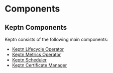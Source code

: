 # Components

## Keptn Components

Keptn consists of the following main components:

* [Keptn Lifecycle Operator](./lifecycle-operator/index.md)
* [Keptn Metrics Operator](./metrics-operator.md)
* [Keptn Scheduler](./scheduling.md)
* [Keptn Certificate Manager](./certificate-operator.md)
